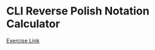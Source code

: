 # CLI Reverse Polish Notation Calculator
[Exercise Link](https://gist.github.com/dennisbaskin/5979ff6a0d8c1e90b59d060155862767)